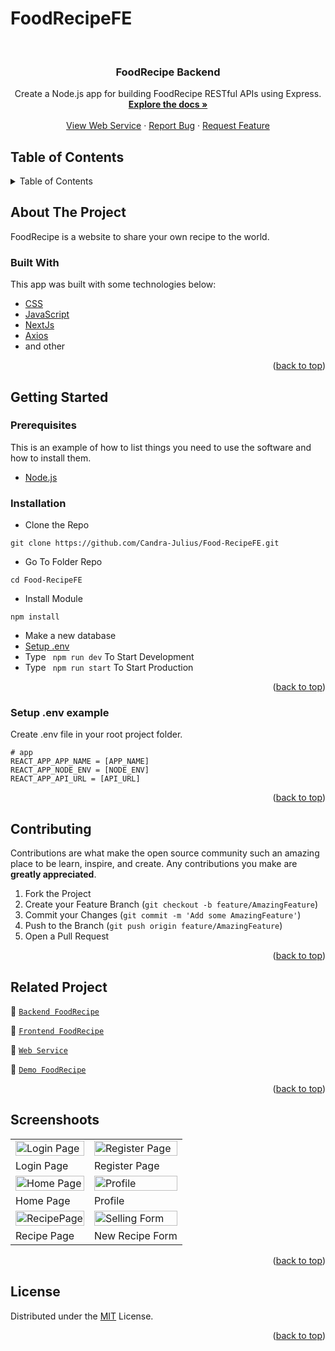 # FoodRecipeFE
<div id="top"></div>

<!-- PROJECT LOGO -->
<br />
  <h3 align="center">FoodRecipe Backend</h3>

  <p align="center">
    Create a Node.js app for building FoodRecipe RESTful APIs using Express.
    <br />
    <a href="#table-of-contents"><strong>Explore the docs »</strong></a>
    <br />
    <br />
    <a href="https://food-recipe-pijar.herokuapp.com/">View Web Service</a>
    ·
    <a href="https://github.com/Candra-Julius/FoodRecipeBE/issues">Report Bug</a>
    ·
    <a href="https://github.com/Candra-Julius/FoodRecipeBE/issues">Request Feature</a>
  </p>

</div>

<!-- TABLE OF CONTENTS -->
## Table of Contents
<details>
  <summary>Table of Contents</summary>
  <ol>
    <li>
      <a href="#about-the-project">About The Project</a>
      <ul>
        <li><a href="#built-with">Built With</a></li>
      </ul>
    </li>
    <li>
      <a href="#getting-started">Getting Started</a>
      <ul>
        <li><a href="#prerequisites">Prerequisites</a></li>
        <li><a href="#requirements">Requirements</a></li>
        <li><a href="#installation">Installation</a></li>
        <li><a href="#setup-env-example">Setup .env example</a></li>
      </ul>
    </li>
    <li><a href="#contributing">Contributing</a></li>
    <li><a href="#related-project">Related Project</a></li>
    <li><a href="#contributing">Contributing</a></li>
    <li><a href="#license">License</a></li>
  </ol>
</details>

<!-- ABOUT THE PROJECT -->
## About The Project
FoodRecipe is a website to share your own recipe to the world.

### Built With
This app was built with some technologies below:
- [CSS](https://developer.mozilla.org/en-US/docs/Web/CSS)
- [JavaScript](https://www.javascript.com/)
- [NextJs](https://nextjs.org/)
- [Axios](https://axios-http.com/)
- and other

<p align="right">(<a href="#top">back to top</a>)</p>

<!-- GETTING STARTED -->
## Getting Started

### Prerequisites

This is an example of how to list things you need to use the software and how to install them.

* [Node.js](https://nodejs.org/en/download/)

### Installation

- Clone the Repo
```
git clone https://github.com/Candra-Julius/Food-RecipeFE.git
```
- Go To Folder Repo
```
cd Food-RecipeFE
```
- Install Module
```
npm install
```
- Make a new database
- <a href="#setup-env-example">Setup .env</a>
- Type ` npm run dev` To Start Development
- Type ` npm run start` To Start Production

<p align="right">(<a href="#top">back to top</a>)</p>

### Setup .env example

Create .env file in your root project folder.

```env
# app
REACT_APP_APP_NAME = [APP_NAME]
REACT_APP_NODE_ENV = [NODE_ENV]
REACT_APP_API_URL = [API_URL]
```

<p align="right">(<a href="#top">back to top</a>)</p>

<!-- CONTRIBUTING -->
## Contributing

Contributions are what make the open source community such an amazing place to be learn, inspire, and create. Any contributions you make are **greatly appreciated**.

1. Fork the Project
2. Create your Feature Branch (`git checkout -b feature/AmazingFeature`)
3. Commit your Changes (`git commit -m 'Add some AmazingFeature'`)
4. Push to the Branch (`git push origin feature/AmazingFeature`)
5. Open a Pull Request

<p align="right">(<a href="#top">back to top</a>)</p>

## Related Project
:rocket: [`Backend FoodRecipe`](https://github.com/Candra-Julius/FoodRecipeBE/)

:rocket: [`Frontend FoodRecipe`](https://github.com/Candra-Julius/Food-RecipeFE/tree/master/food-recipe)

:rocket: [`Web Service`](https://food-recipe-pijar.herokuapp.com/)

:rocket: [`Demo FoodRecipe`](https://foodrecipe-dusky.vercel.app/login)

<p align="right">(<a href="#top">back to top</a>)</p>

## Screenshoots

<p align="center" display=flex>
   
<table>
 
  <tr>
    <td><image src="https://res.cloudinary.com/candrajulius/image/upload/v1659886866/readme/FoodRecipe/login_vfplmn.png" alt="Login Page" width=100%></td>
    <td><image src="https://res.cloudinary.com/candrajulius/image/upload/v1659886914/readme/FoodRecipe/RegisterPage_oqvxfk.png" alt="Register Page" width=100%/></td>
  </tr>
   <tr>
    <td>Login Page</td>
    <td>Register Page</td>
  </tr>
  <tr>
    <td><image src="https://res.cloudinary.com/candrajulius/image/upload/v1659886867/readme/FoodRecipe/Home_iude4a.png" alt="Home Page" width=100%></td>
    <td><image src="https://res.cloudinary.com/candrajulius/image/upload/v1659886866/readme/FoodRecipe/Profile_uaphia.png" alt="Profile" width=100%/></td>
  </tr>
  <tr>
    <td>Home Page</td>
    <td>Profile</td>
  </tr>
   <tr>
    <td><image src="https://res.cloudinary.com/candrajulius/image/upload/v1659886864/readme/FoodRecipe/RecipePage_grzeez.png" alt="RecipePage" width=100%></td>
    <td><image src="https://res.cloudinary.com/candrajulius/image/upload/v1659886863/readme/FoodRecipe/Recipe_Form_dvt8ao.png" alt="Selling Form" width=100%/></td>
  </tr>
  <tr>
    <td>Recipe Page</td>
    <td>New Recipe Form</td>
  </tr>
</table>
      
</p>
<p align="right">(<a href="#top">back to top</a>)</p>

## License
Distributed under the [MIT](/LICENSE) License.

<p align="right">(<a href="#top">back to top</a>)</p>

